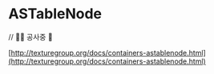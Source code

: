 # ASTableNode

// 👷‍♀️ 공사중 👷

[http://texturegroup.org/docs/containers-astablenode.html](http://texturegroup.org/docs/containers-astablenode.html)


